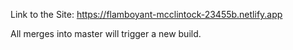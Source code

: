 Link to the Site: https://flamboyant-mcclintock-23455b.netlify.app

All merges into master will trigger a new build.
